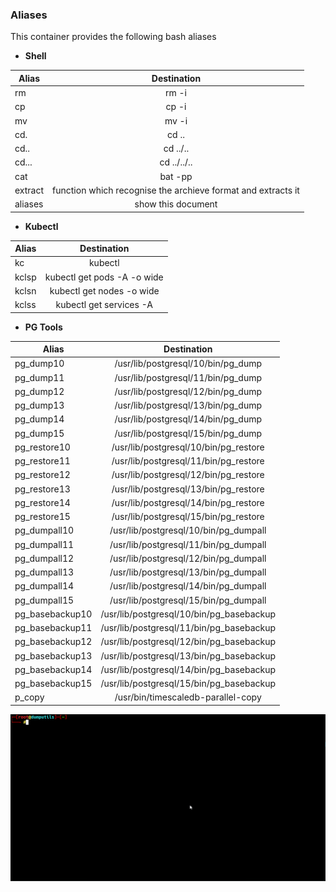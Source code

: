 ### Aliases

This container provides the following bash aliases

- **Shell**

| Alias   |                         Destination                          |
|---------|:------------------------------------------------------------:|
| rm      |                            rm -i                             |
| cp      |                            cp -i                             |
| mv      |                            mv -i                             |
| cd.     |                            cd ..                             |
| cd..    |                           cd ../..                           |
| cd...   |                         cd ../../..                          |
| cat     |                           bat -pp                            |
| extract | function which recognise the archieve format and extracts it |
| aliases |                      show this document                      |

- **Kubectl**

| Alias |         Destination         |
|-------|:---------------------------:|
| kc    |           kubectl           |
| kclsp | kubectl get pods -A -o wide |
| kclsn |  kubectl get nodes -o wide  |
| kclss |   kubectl get services -A   |

- **PG Tools**

| Alias           |               Destination                |
|-----------------|:----------------------------------------:|
| pg_dump10       |    /usr/lib/postgresql/10/bin/pg_dump    |
| pg_dump11       |    /usr/lib/postgresql/11/bin/pg_dump    |
| pg_dump12       |    /usr/lib/postgresql/12/bin/pg_dump    |
| pg_dump13       |    /usr/lib/postgresql/13/bin/pg_dump    |
| pg_dump14       |    /usr/lib/postgresql/14/bin/pg_dump    |
| pg_dump15       |    /usr/lib/postgresql/15/bin/pg_dump    |
| pg_restore10    |  /usr/lib/postgresql/10/bin/pg_restore   |
| pg_restore11    |  /usr/lib/postgresql/11/bin/pg_restore   |
| pg_restore12    |  /usr/lib/postgresql/12/bin/pg_restore   |
| pg_restore13    |  /usr/lib/postgresql/13/bin/pg_restore   |
| pg_restore14    |  /usr/lib/postgresql/14/bin/pg_restore   |
| pg_restore15    |  /usr/lib/postgresql/15/bin/pg_restore   |
| pg_dumpall10    |  /usr/lib/postgresql/10/bin/pg_dumpall   |
| pg_dumpall11    |  /usr/lib/postgresql/11/bin/pg_dumpall   |
| pg_dumpall12    |  /usr/lib/postgresql/12/bin/pg_dumpall   |
| pg_dumpall13    |  /usr/lib/postgresql/13/bin/pg_dumpall   |
| pg_dumpall14    |  /usr/lib/postgresql/14/bin/pg_dumpall   |
| pg_dumpall15    |  /usr/lib/postgresql/15/bin/pg_dumpall   |
| pg_basebackup10 | /usr/lib/postgresql/10/bin/pg_basebackup |
| pg_basebackup11 | /usr/lib/postgresql/11/bin/pg_basebackup |
| pg_basebackup12 | /usr/lib/postgresql/12/bin/pg_basebackup |
| pg_basebackup13 | /usr/lib/postgresql/13/bin/pg_basebackup |
| pg_basebackup14 | /usr/lib/postgresql/14/bin/pg_basebackup |
| pg_basebackup15 | /usr/lib/postgresql/15/bin/pg_basebackup |
| p_copy          |    /usr/bin/timescaledb-parallel-copy    |

![aliases](../assets/aliases.gif)
